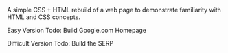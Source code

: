 A simple CSS + HTML rebuild of a web page to demonstrate familiarity with HTML and CSS concepts.

Easy Version Todo: Build Google.com Homepage

Difficult Version Todo: Build the SERP
